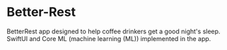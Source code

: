# Better-Rest
BetterRest app designed to help coffee drinkers get a good night's sleep. SwiftUI and Core ML (machine learning (ML)) implemented in the app. 
